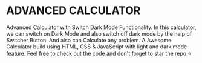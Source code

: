 # ADVANCED CALCULATOR
Advanced Calculator with Switch Dark Mode Functionality. In this calculator, we can switch on Dark Mode and also switch off dark mode by the help of Switcher Button. And also can Calculate any problem.
A Awesome Calculator build using HTML, CSS & JavaScript with light and dark mode feature. Feel free to check out the code and don't forget to star the repo.⭐
